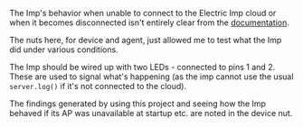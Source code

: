 The Imp's behavior when unable to connect to the Electric Imp cloud or when it becomes disconnected isn't entirely clear from the [documentation](https://electricimp.com/docs/api/server/).

The nuts here, for device and agent, just allowed me to test what the Imp did under various conditions.

The Imp should be wired up with two LEDs - connected to pins 1 and 2. These are used to signal what's happening (as the imp cannot use the usual `server.log()` if it's not connected to the cloud).

The findings generated by using this project and seeing how the Imp behaved if its AP was unavailable at startup etc. are noted in the device nut.
